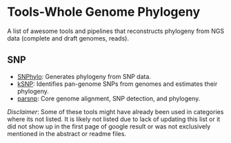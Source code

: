 # Tools-Whole Genome Phylogeny
A list of awesome tools and pipelines that reconstructs phylogeny from NGS data (complete and draft genomes, reads).

SNP
-------------------------------------
* [SNPhylo](https://github.com/thlee/SNPhylo): Generates phylogeny from SNP data.
* [kSNP](https://sourceforge.net/projects/ksnp/): Identifies pan-genome SNPs from genomes and estimates their phylogeny.
* [parsnp](https://github.com/marbl/parsnp): Core genome alignment, SNP detection, and phylogeny.

*Disclaimer*: Some of these tools might have already been used in categories where its not listed. It is likely not listed due to lack of updating this list or it did not show up in the first page of google result or was not exclusively mentioned in the abstract or readme files.